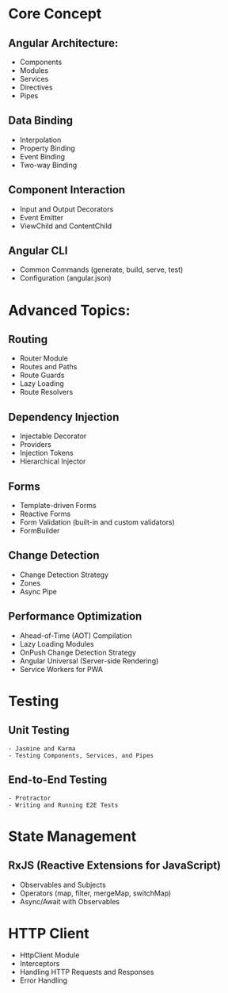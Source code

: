 # Core Concept

## Angular Architecture:
  - Components
  - Modules
  - Services
  - Directives
  - Pipes
## Data Binding
  - Interpolation
  - Property Binding
  - Event Binding
  - Two-way Binding
## Component Interaction
  - Input and Output Decorators
  - Event Emitter
  - ViewChild and ContentChild
## Angular CLI
  - Common Commands (generate, build, serve, test)
  - Configuration (angular.json)

# Advanced Topics:

## Routing
  - Router Module
  - Routes and Paths
  - Route Guards
  - Lazy Loading
  - Route Resolvers

## Dependency Injection

  - Injectable Decorator
  - Providers
  - Injection Tokens
  - Hierarchical Injector

## Forms

  - Template-driven Forms
  - Reactive Forms
  - Form Validation (built-in and custom validators)
  - FormBuilder

## Change Detection

  - Change Detection Strategy
  - Zones
  - Async Pipe

## Performance Optimization

  - Ahead-of-Time (AOT) Compilation
  - Lazy Loading Modules
  - OnPush Change Detection Strategy
  - Angular Universal (Server-side Rendering)
  - Service Workers for PWA

# Testing

## Unit Testing
    - Jasmine and Karma
    - Testing Components, Services, and Pipes
## End-to-End Testing
    - Protractor
    - Writing and Running E2E Tests
    
# State Management

## RxJS (Reactive Extensions for JavaScript)

  - Observables and Subjects  
  - Operators (map, filter, mergeMap, switchMap)
  - Async/Await with Observables

# HTTP Client
  - HttpClient Module
  - Interceptors
  - Handling HTTP Requests and Responses
  - Error Handling
